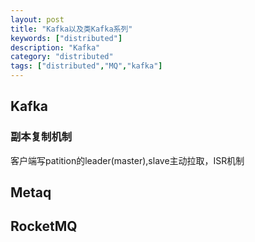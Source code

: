 ```yaml
---
layout: post
title: "Kafka以及类Kafka系列"
keywords: ["distributed"]
description: "Kafka"
category: "distributed"
tags: ["distributed","MQ","kafka"]
---
```


## Kafka

###  副本复制机制

客户端写patition的leader(master),slave主动拉取，ISR机制

## Metaq 

## RocketMQ
